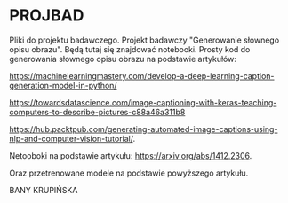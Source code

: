 # PROJBAD
Pliki do projektu badawczego.
Projekt badawczy "Generowanie słownego opisu obrazu".
Będą tutaj się znajdować notebooki.
Prosty kod do generowania słownego opisu obrazu na podstawie artykułów:

https://machinelearningmastery.com/develop-a-deep-learning-caption-generation-model-in-python/

https://towardsdatascience.com/image-captioning-with-keras-teaching-computers-to-describe-pictures-c88a46a311b8

https://hub.packtpub.com/generating-automated-image-captions-using-nlp-and-computer-vision-tutorial/.

Netooboki na podstawie artykułu: https://arxiv.org/abs/1412.2306.

Oraz przetrenowane modele na podstawie powyższego artykułu.

BANY KRUPIŃSKA
